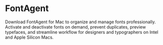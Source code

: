 # FontAgent
Download FontAgent for Mac to organize and manage fonts professionally. Activate and deactivate fonts on demand, prevent duplicates, preview typefaces, and streamline workflow for designers and typographers on Intel and Apple Silicon Macs.
